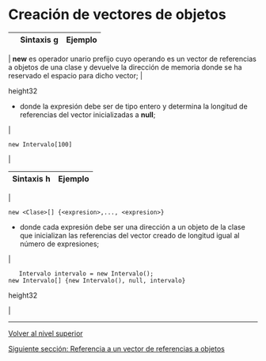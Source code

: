 # Creación de vectores de objetos







|  | **Sintaxis g** | **Ejemplo** |
| --- | --- | --- |
| 
**new** es operador unario prefijo cuyo operando es un vector de referencias a objetos de una clase y devuelve la dirección de memoria donde se ha reservado el espacio para dicho vector;
 | 

height32



* donde la expresión debe ser de tipo entero y determina la longitud de referencias del vector inicializadas a **null**;


 | 


```
new Intervalo[100]
```


 |







| **Sintaxis h** | **Ejemplo** |
| --- | --- |
| 


```
new <Clase>[] {<expresion>,..., <expresion>}
```




* donde cada expresión debe ser una dirección a un objeto de la clase que inicializan las referencias del vector creado de longitud igual al número de expresiones;


 | 


```
   Intervalo intervalo = new Intervalo();
new Intervalo[] {new Intervalo(), null, intervalo}
```





height32

 |


---

[Volver al nivel superior](../README.md)

[Siguiente sección: Referencia a un vector de referencias a objetos](../u5referenceArrayCreation/README.md)
